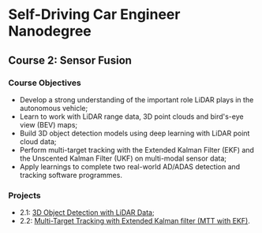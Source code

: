 # Self-Driving Car Engineer Nanodegree
## Course 2: Sensor Fusion

### Course Objectives
* Develop a strong understanding of the important role LiDAR plays in the autonomous vehicle;
* Learn to work with LiDAR range data, 3D point clouds and bird's-eye view (BEV) maps;
* Build 3D object detection models using deep learning with LiDAR point cloud data;
* Perform multi-target tracking with the Extended Kalman Filter (EKF) and the Unscented Kalman Filter (UKF) on multi-modal sensor data;
* Apply learnings to complete two real-world AD/ADAS detection and tracking software programmes. 

### Projects
* 2.1: [3D Object Detection with LiDAR Data](https://github.com/jonathanloganmoran/ND0013-Self-Driving-Car-Engineer/tree/main/2-Sensor-Fusion/2-1-3D-Object-Detection-with-LiDAR-Data);
* 2.2: [Multi-Target Tracking with Extended Kalman filter (MTT with EKF)](https://github.com/jonathanloganmoran/ND0013-Self-Driving-Car-Engineer/tree/main/2-Sensor-Fusion/2-2-Multi-Target-Tracking-with-EKF).

